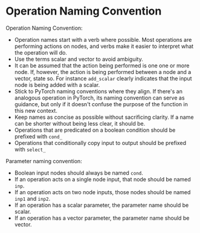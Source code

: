 # Operation Naming Convention

Operation Naming Convention:
- Operation names start with a verb where possible. Most operations are performing actions on nodes, and verbs make it easier to interpret what the operation will do.
- Use the terms scalar and vector to avoid ambiguity.
- It can be assumed that the action being performed is one one or more node.  If, however, the action is being performed between a node and a vector, state so.  For instance `add_scalar` clearly indicates that the input node is being added with a scalar.
- Stick to PyTorch naming conventions where they align. If there's an analogous operation in PyTorch, its naming convention can serve as guidance, but only if it doesn't confuse the purpose of the function in this new context.
- Keep names as concise as possible without sacrificing clarity. If a name can be shorter without being less clear, it should be.
- Operations that are predicated on a boolean condition should be prefixed with `cond_`
- Operations that conditionally copy input to output should be prefixed with `select_`


Parameter naming convention:
- Boolean input nodes should always be named `cond`.
- If an operation acts on a single node input, that node should be named `inp`.
- If an operation acts on two node inputs, those nodes should be named `inp1` and `inp2`.
- If an operation has a scalar parameter, the parameter name should be scalar.
- If an operation has a vector parameter, the parameter name should be vector.
